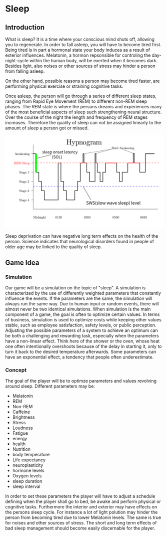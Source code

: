# Sleep

## Introduction

What is sleep? It is a time where your conscious mind shuts off, allowing you to regenerate. In order to fall asleep, you will have to become tired first. Being tired is in part a hormonal state your body induces as a result of exterior influences. Melatonin, a hormon repsonsible for controling the day-night-cycle within the human body, will be exerted when it becomes dark. Besides light, also noises or other sources of stress may hinder a person from falling asleep. 

On the other hand, possible reasons a person may become tired faster, are performing physical exercise or straining cognitive tasks. 

Once asleep, the person will go through a series of different sleep states, ranging from Rapid Eye Movement (REM) to different non-REM sleep phases. The REM state is where the persons dreams and experiences many of the most beneficial aspects of sleep such strengthening neural structure. Over the course of the night the length and frequency of REM stages increases. Therefore the quality of sleep can not be assigned linearly to the amount of sleep a person got or missed.

![Hypnogram](img/Sleep_Hypnogram.svg)

Sleep deprivation can have negative long term effects on the health of the person. Science indicates that neurological disorders found in people of older age may be linked to the quality of sleep.

## Game Idea

### Simulation

Our game will be a simulation on the topic of "sleep". A simulation is characterized by the use of differently weighted parameters that constantly influence the events. If the parameters are the same, the simulation will always run the same way. Due to human input or random events, there will almost never be two identical simulations. When simulation is the main component of a game, the goal is often to optimize certain values. In terms of business, simulation is used to optimize costs while keeping other values stable, such as employee satisfaction, safety levels, or public perception. Adjusting the possible parameters of a system to achieve an optimum can be both a challenging and rewarding task, especially when the parameters have a non-linear effect. Think here of the shower or the oven, whose heat one often intentionally overshoots because of the delay in starting it, only to turn it back to the desired temperature afterwards. Some parameters can have an exponential effect, a tendency that people often underestimate. 

### Concept

The goal of the player will be to optimze parameters and values revolving around sleep. Different parameters may be:

- Melatonin
- REM
- Non-REM
- Caffeine
- Brightness
- Stress
- Loudness
- Fatigue
- energy
- health
- Nutrition
- body temperature
- Life expectancy
- neuroplasticity
- hormone levels
- Oxygen levels
- sleep duration
- sleep interval

In order to set these parameters the player will have to adjust a schedule defining when the player shall go to bed, be awake and perform physical or cognitive tasks. Furthermore the interior and exterior may have effects on the persons sleep cycle. For instance a lot of light polution may hinder the person from becoming tired due to lower Melatonin levels. The same is true for noises and other sources of stress. The short and long term effects of bad sleep management should become easily discernable for the player.
